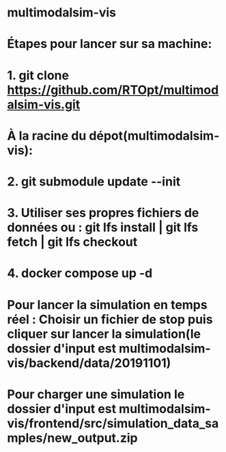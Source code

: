 # multimodalsim-vis
# Étapes pour lancer sur sa machine:
# 1. git clone https://github.com/RTOpt/multimodalsim-vis.git
# À la racine du dépot(multimodalsim-vis):
# 2. git submodule update --init
# 3. Utiliser ses propres fichiers de données ou : git lfs install | git lfs fetch | git lfs checkout
# 4. docker compose up -d
# Pour lancer la simulation en temps réel : Choisir un fichier de stop puis cliquer sur lancer la simulation(le dossier d'input est multimodalsim-vis/backend/data/20191101)
# Pour charger une simulation le dossier d'input est multimodalsim-vis/frontend/src/simulation_data_samples/new_output.zip
